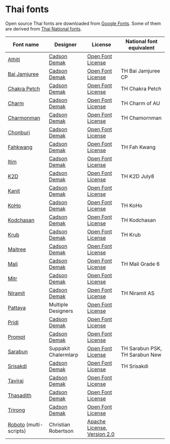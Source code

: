 # Thai fonts

Open source Thai fonts are downloaded from [Google Fonts](https://fonts.google.com/). Some of them are derived from [Thai National fonts](https://en.wikipedia.org/wiki/National_fonts).

| Font name | Designer | License | National font equivalent |
|-----------|----------|---------|--------------------------|
| [Athiti](https://fonts.google.com/specimen/Athiti) | [Cadson Demak](https://font.cadsondemak.com/foundry/) | [Open Font License](http://scripts.sil.org/cms/scripts/page.php?site_id=nrsi&id=OFL_web) | |
| [Bai Jamjuree](https://fonts.google.com/specimen/Bai+Jamjuree) | [Cadson Demak](https://font.cadsondemak.com/foundry/) | [Open Font License](http://scripts.sil.org/cms/scripts/page.php?site_id=nrsi&id=OFL_web) | TH Bai Jamjuree CP |
| [Chakra Petch](https://fonts.google.com/specimen/Chakra+Petch) | [Cadson Demak](https://font.cadsondemak.com/foundry/) | [Open Font License](http://scripts.sil.org/cms/scripts/page.php?site_id=nrsi&id=OFL_web) | TH Chakra Petch |
| [Charm](https://fonts.google.com/specimen/Charm) | [Cadson Demak](https://font.cadsondemak.com/foundry/) | [Open Font License](http://scripts.sil.org/cms/scripts/page.php?site_id=nrsi&id=OFL_web) | TH Charm of AU |
| [Charmonman](https://fonts.google.com/specimen/Charmonman) | [Cadson Demak](https://font.cadsondemak.com/foundry/) | [Open Font License](http://scripts.sil.org/cms/scripts/page.php?site_id=nrsi&id=OFL_web) | TH Chamornman |
| [Chonburi](https://fonts.google.com/specimen/Chonburi) | [Cadson Demak](https://font.cadsondemak.com/foundry/) | [Open Font License](http://scripts.sil.org/cms/scripts/page.php?site_id=nrsi&id=OFL_web) | |
| [Fahkwang](https://fonts.google.com/specimen/Fahkwang) | [Cadson Demak](https://font.cadsondemak.com/foundry/) | [Open Font License](http://scripts.sil.org/cms/scripts/page.php?site_id=nrsi&id=OFL_web) | TH Fah Kwang |
| [Itim](https://fonts.google.com/specimen/Itim) | [Cadson Demak](https://font.cadsondemak.com/foundry/) | [Open Font License](http://scripts.sil.org/cms/scripts/page.php?site_id=nrsi&id=OFL_web) | |
| [K2D](https://fonts.google.com/specimen/K2D) | [Cadson Demak](https://font.cadsondemak.com/foundry/) | [Open Font License](http://scripts.sil.org/cms/scripts/page.php?site_id=nrsi&id=OFL_web) | TH K2D July8 |
| [Kanit](https://fonts.google.com/specimen/Kanit) | [Cadson Demak](https://font.cadsondemak.com/foundry/) | [Open Font License](http://scripts.sil.org/cms/scripts/page.php?site_id=nrsi&id=OFL_web) | |
| [KoHo](https://fonts.google.com/specimen/KoHo) | [Cadson Demak](https://font.cadsondemak.com/foundry/) | [Open Font License](http://scripts.sil.org/cms/scripts/page.php?site_id=nrsi&id=OFL_web) | TH KoHo |
| [Kodchasan](https://fonts.google.com/specimen/Kodchasan) | [Cadson Demak](https://font.cadsondemak.com/foundry/) | [Open Font License](http://scripts.sil.org/cms/scripts/page.php?site_id=nrsi&id=OFL_web) | TH Kodchasan |
| [Krub](https://fonts.google.com/specimen/Krub?selection.family=Krub) | [Cadson Demak](https://font.cadsondemak.com/foundry/) | [Open Font License](http://scripts.sil.org/cms/scripts/page.php?site_id=nrsi&id=OFL_web) | TH Krub |
| [Maitree](https://fonts.google.com/specimen/Maitree) | [Cadson Demak](https://font.cadsondemak.com/foundry/) | [Open Font License](http://scripts.sil.org/cms/scripts/page.php?site_id=nrsi&id=OFL_web) | |
| [Mali](https://fonts.google.com/specimen/Mali) | [Cadson Demak](https://font.cadsondemak.com/foundry/) | [Open Font License](http://scripts.sil.org/cms/scripts/page.php?site_id=nrsi&id=OFL_web) | TH Mali Grade 6 |
| [Mitr](https://fonts.google.com/specimen/Mitr) | [Cadson Demak](https://font.cadsondemak.com/foundry/) | [Open Font License](http://scripts.sil.org/cms/scripts/page.php?site_id=nrsi&id=OFL_web) | |
| [Niramit](https://fonts.google.com/specimen/Niramit) | [Cadson Demak](https://font.cadsondemak.com/foundry/) | [Open Font License](http://scripts.sil.org/cms/scripts/page.php?site_id=nrsi&id=OFL_web) | TH Niramit AS |
| [Pattaya](https://fonts.google.com/specimen/Pattaya) | Multiple Designers | [Open Font License](http://scripts.sil.org/cms/scripts/page.php?site_id=nrsi&id=OFL_web) | |
| [Pridi](https://fonts.google.com/specimen/Pridi) | [Cadson Demak](https://font.cadsondemak.com/foundry/) | [Open Font License](http://scripts.sil.org/cms/scripts/page.php?site_id=nrsi&id=OFL_web) | |
| [Prompt](https://fonts.google.com/specimen/Prompt) | [Cadson Demak](https://font.cadsondemak.com/foundry/) | [Open Font License](http://scripts.sil.org/cms/scripts/page.php?site_id=nrsi&id=OFL_web) | |
| [Sarabun](https://fonts.google.com/specimen/Sarabun) | Suppakit Chalermlarp | [Open Font License](http://scripts.sil.org/cms/scripts/page.php?site_id=nrsi&id=OFL_web) | TH Sarabun PSK, TH Sarabun New |
| [Srisakdi](https://fonts.google.com/specimen/Srisakdi) | [Cadson Demak](https://font.cadsondemak.com/foundry/) | [Open Font License](http://scripts.sil.org/cms/scripts/page.php?site_id=nrsi&id=OFL_web) | TH Srisakdi  |
| [Taviraj](https://fonts.google.com/specimen/Taviraj) | [Cadson Demak](https://font.cadsondemak.com/foundry/) | [Open Font License](http://scripts.sil.org/cms/scripts/page.php?site_id=nrsi&id=OFL_web) | |
| [Thasadith](https://fonts.google.com/specimen/Thasadith) | [Cadson Demak](https://font.cadsondemak.com/foundry/) | [Open Font License](http://scripts.sil.org/cms/scripts/page.php?site_id=nrsi&id=OFL_web) | |
| [Trirong](https://fonts.google.com/specimen/Trirong) | [Cadson Demak](https://font.cadsondemak.com/foundry/) | [Open Font License](http://scripts.sil.org/cms/scripts/page.php?site_id=nrsi&id=OFL_web) | |
| [Roboto](https://fonts.google.com/specimen/Roboto) (multi-scripts) | Christian Robertson | [Apache License, Version 2.0](http://www.apache.org/licenses/LICENSE-2.0) | |
